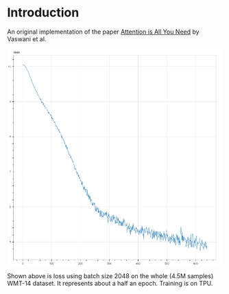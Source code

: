 # Introduction

An original implementation of the paper [Attention is All You
Need](https://arxiv.org/pdf/1706.03762.pdf) by Vaswani et al.

![Preliminary Loss](assets/may28_loss.png)

Shown above is loss using batch size 2048 on the whole (4.5M samples) WMT-14 dataset.
It represents about a half an epoch.  Training is on TPU.





